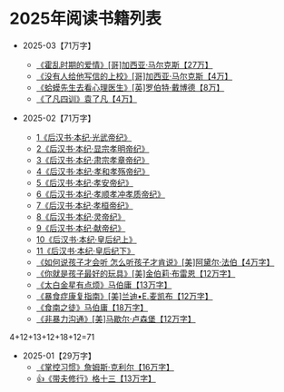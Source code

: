 # 2025年阅读书籍列表

- 2025-03【71万字】
  - [《霍乱时期的爱情》[哥]加西亚·马尔克斯【27万】](/docs/read/《霍乱时期的爱情》.md)
  - [《没有人给他写信的上校》[哥]加西亚·马尔克斯【4万】](/docs/read/《没有人给他写信的上校》.md)
  - [《蛤蟆先生去看心理医生》[英]罗伯特·戴博德【8万】](/docs/read/《蛤蟆先生去看心理医生》.md)
  - [《了凡四训》袁了凡【4万】](/docs/read/《了凡四训》.md)

- 2025-02【71万字】
  - [1《后汉书·本纪·光武帝纪》](/docs/read-history/3-《后汉书》/《后汉书·本纪·1光武帝纪》.md)
  - [2《后汉书·本纪·显宗孝明帝纪》](/docs/read-history/3-《后汉书》/《后汉书·本纪·2显宗孝明帝纪》.md)
  - [3《后汉书·本纪·肃宗孝章帝纪》](/docs/read-history/3-《后汉书》/《后汉书·本纪·3肃宗孝章帝纪》.md)
  - [4《后汉书·本纪·孝和孝殇帝纪》](/docs/read-history/3-《后汉书》/《后汉书·本纪·4孝和孝殇帝纪》.md)
  - [5《后汉书·本纪·孝安帝纪》](/docs/read-history/3-《后汉书》/《后汉书·本纪·5孝安帝纪》.md)
  - [6《后汉书·本纪·孝顺孝冲孝质帝纪》](/docs/read-history/3-《后汉书》/《后汉书·本纪·6孝顺孝冲孝质帝纪》.md)
  - [7《后汉书·本纪·孝桓帝纪》](/docs/read-history/3-《后汉书》/《后汉书·本纪·7孝桓帝纪》.md)
  - [8《后汉书·本纪·灵帝纪》](/docs/read-history/3-《后汉书》/《后汉书·本纪·8灵帝纪》.md)
  - [9《后汉书·本纪·献帝纪》](/docs/read-history/3-《后汉书》/《后汉书·本纪·9献帝纪》.md)
  - [10《后汉书·本纪·皇后纪上》](/docs/read-history/3-《后汉书》/《后汉书·本纪·10皇后纪上》.md)
  - [11《后汉书·本纪·皇后纪下》](/docs/read-history/3-《后汉书》/《后汉书·本纪·11皇后纪下》.md)
  - [《如何说孩子才会听 怎么听孩子才肯说》[美]阿黛尔·法伯【4万字】](/docs/read/《如何说孩子才会听怎么听孩子才肯说》.md)
  - [《你就是孩子最好的玩具》​[美]金伯莉·布雷恩【12万字】](/docs/read/《你就是孩子最好的玩具》.md)
  - [《太白金星有点烦》马伯庸【13万字】](/docs/read/《太白金星有点烦》.md)
  - [《暴食症康复指南》[美]兰迪•E.麦凯布【12万字】](/docs/read/《暴食症康复指南》.md)
  - [《食南之徒》马伯庸【18万字】](/docs/read/《食南之徒》.md)
  - [《非暴力沟通》[美]马歇尔·卢森堡【12万字】](/docs/read/《非暴力沟通》.md)

4+12+13+12+18+12=71

- 2025-01【29万字】
  - [《掌控习惯》詹姆斯·克利尔【16万字】](/docs/read/《掌控习惯》.md)
  - [👍《带夫修行》格十三【13万字】](/docs/read/《带夫修行》.md)
